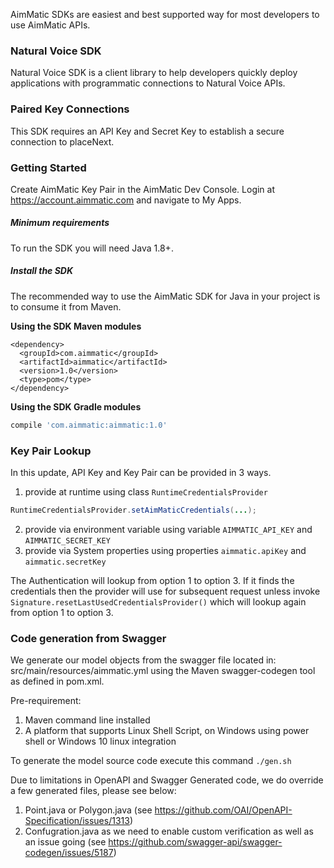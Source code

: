 AimMatic SDKs are easiest and best supported way for most developers to use AimMatic APIs.

### Natural Voice SDK ###

Natural Voice SDK is a client library to help developers quickly deploy applications with programmatic connections to Natural Voice APIs.

### Paired Key Connections ###

This SDK requires an API Key and Secret Key to establish a secure connection to placeNext.

### Getting Started ###

Create AimMatic Key Pair in the AimMatic Dev Console. Login at https://account.aimmatic.com and navigate to My Apps.

##### Minimum requirements #####

To run the SDK you will need Java 1.8+.

##### Install the SDK #####

The recommended way to use the AimMatic SDK for Java in your project is to consume it from Maven. 

**Using the SDK Maven modules**

```maven
<dependency>
  <groupId>com.aimmatic</groupId>
  <artifactId>aimmatic</artifactId>
  <version>1.0</version>
  <type>pom</type>
</dependency>
```

**Using the SDK Gradle modules**

```gradle
compile 'com.aimmatic:aimmatic:1.0'
```

### Key Pair Lookup ###

In this update, API Key and Key Pair can be provided in 3 ways.

1. provide at runtime using class `RuntimeCredentialsProvider`
```java
RuntimeCredentialsProvider.setAimMaticCredentials(...);
```
2. provide via environment variable using variable `AIMMATIC_API_KEY` and `AIMMATIC_SECRET_KEY`
3. provide via System properties using properties `aimmatic.apiKey` and `aimmatic.secretKey`

The Authentication will lookup from option 1 to option 3. If it finds the credentials then the provider will
 use for subsequent request unless invoke `Signature.resetLastUsedCredentialsProvider()` which will lookup 
 again from option 1 to option 3.
 
### Code generation from Swagger ###
 
 We generate our model objects from the swagger file located in:
 src/main/resources/aimmatic.yml using the Maven swagger-codegen tool as defined in pom.xml.
 
 Pre-requirement:
 
 1. Maven command line installed
 2. A platform that supports Linux Shell Script, on Windows using power shell or Windows 10 linux integration 
 
 To generate the model source code execute this command `./gen.sh`
 
 Due to limitations in OpenAPI and Swagger Generated code, we do override a few generated files, please see below:
 
 1. Point.java or Polygon.java (see https://github.com/OAI/OpenAPI-Specification/issues/1313)
 2. Confugration.java as we need to enable custom verification as well as an issue going (see https://github.com/swagger-api/swagger-codegen/issues/5187)


